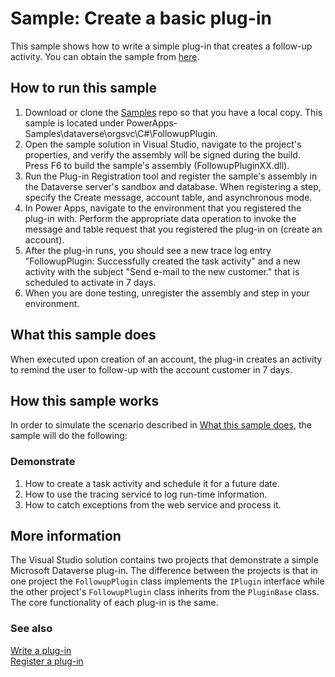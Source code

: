 # Sample: Create a basic plug-in

This sample shows how to write a simple plug-in that creates a follow-up activity. You can obtain the sample from [here](https://github.com/Microsoft/PowerApps-Samples/tree/master/dataverse/orgsvc/C%23/FollowupPlugin).

## How to run this sample

1. Download or clone the [Samples](https://github.com/Microsoft/PowerApps-Samples) repo so that you have a local copy. This sample is located under PowerApps-Samples\dataverse\orgsvc\C#\FollowupPlugin.
2. Open the sample solution in Visual Studio, navigate to the project's properties, and verify the assembly will be signed during the build. Press F6 to build the sample's assembly (FollowupPluginXX.dll).
3. Run the Plug-in Registration tool and register the sample's assembly in the Dataverse server's sandbox and database. When registering a step, specify the Create message, account table, and asynchronous mode.
4. In Power Apps, navigate to the environment that you registered the plug-in with. Perform the appropriate data operation to invoke the message and table request that you registered the plug-in on (create an account).
5. After the plug-in runs, you should see a new trace log entry "FollowupPlugin: Successfully created the task activity" and a new activity with the subject "Send e-mail to the new customer." that is scheduled to activate in 7 days.
6. When you are done testing, unregister the assembly and step in your environment.

## What this sample does

When executed upon creation of an account, the plug-in creates an activity to remind the user to follow-up with the account customer in 7 days.

## How this sample works

In order to simulate the scenario described in [What this sample does](#what-this-sample-does), the sample will do the following:

### Demonstrate

1. How to create a task activity and schedule it for a future date.
2. How to use the tracing service to log run-time information.
3. How to catch exceptions from the web service and process it.

## More information

The Visual Studio solution contains two projects that demonstrate a simple Microsoft Dataverse plug-in. The difference between the projects is that in one project the `FollowupPlugin` class implements the `IPlugin` interface while the other project's `FollowupPlugin` class inherits from the `PluginBase` class. The core functionality of each plug-in is the same.

### See also

[Write a plug-in](https://learn.microsoft.com/powerapps/developer/common-data-service/write-plug-in)  
[Register a plug-in](https://learn.microsoft.com/powerapps/developer/common-data-service/register-plug-in)